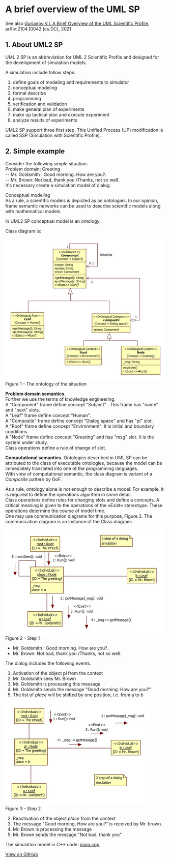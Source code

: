 # A brief overview of the UML SP
See also [Gurianov V.I. A Brief Overview of the UML Scientific Profile](https://arxiv.org/abs/2104.10042), arXiv:2104.10042 (cs.DC), 2021
## 1. About UML2 SP
UML 2 SP is an abbreviation for UML 2 Scientific Profile and designed for the development of simulation models.  

A simulation include follow steps:
1. define goals of modeling and requirements to simulator
2. conceptual modeling
3. formal describe
4. programming
5. verification and validation
6. make general plan of experiments
7. make up tactical plan and execute experiment
8. analyze results of experiments

UML2 SP support three first step. This Unified Process (UP)  modification is called SSP (Simulation with Scientific Profile).

## 2. Simple example
Consider the following simple situation.  
Problem domain: Greeting  
-- Mr. Goldsmith : Good morning. How are you?.  
-- Mr. Brown: Not bad, thank you /Thanks, not so well.  
It's necessary create a simulation model of dialog.

Conceptual modeling  
As a rule, a scientific models is depicted as an ontologies.
In our opinion, frame semantic networks can be used to describe scientific models along with mathematical models.  

In UML2 SP conceptual model is an ontology.

Class diagram is:  

![Image](SP%20ClassDiagram.png)  
Figure 1 - The ontology of the situation

**Problem domain semantics.**  
Further we use the terms of knowledge engineering.  
A "Component" frame define concept "Subject" . This frame has "name" and "next" slots.<br>
A "Leaf" frame  define concept "Human".<br>
A "Composite" frame define concept "Dialog space" and has "pl" slot.<br>
A "Root" frame define concept "Environment". It is initial and boundary conditions.<br>
A "Node" frame define concept "Greeting" and has "msg" slot. It is the system under study.<br>
Class operations define a rule of change of slot.<br>

**Computational semantics.**
Ontologies described in UML SP can be attributed to the class of executable ontologies, because the model can be immediately translated into one of the programming languages.  
With view of computational semantic, the class diagram is variant of a *Composite* pattern by GoF.

As a rule, ontology alone is not enough to describe a model. For example, it is required to define the operations algorithm in some detail.  
Class operations define rules for changing slots and define a concepts. A critical meaning is given to the operations of the «Exist» stereotype. These operations determine the course of model time.  
One may use communication diagrams for this purpose, Figure 2. The communication diagram is an instance of the Class diagram:  

 ![Image](UseCaseRealization1.png)  
 Figure 2 - Step 1

- Mr. Goldsmith : Good morning. How are you?.  
- Mr. Brown: Not bad, thank you /Thanks, not so well.  

 The dialog includes the following events.
 1. Activation of the object pl from the context
 2. Mr. Goldsmith sees Mr. Brown
 3. Mr. Goldsmith is processing this message
 4. Mr. Goldsmith sends the message "Good morning. How are you?"
 5. The list of *place* will be shifted by one position, i.e. from a to b

  ![Image](UseCaseRealization2.png)  
 Figure 3 - Step 2
 
 2. Reactivation of the object *place* from the context
 3. The message "Good morning. How are you?" is received by Mr. brown.
 4. Mr. Brown is processing the message  
 5. Mr. Brown sends the message "Not bad, thank you"  

 
The simulation model in C++ code: [main.cpp](https://github.com/vgurianov/uml-sp/blob/master/examples/SimpleExample/main.cpp)<br>

[View on GitHub](https://github.com/vgurianov/uml-sp/tree/master/examples/SimpleExample)
